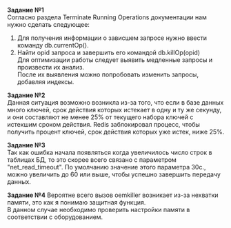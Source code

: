 **Задание №1**    
Согласно раздела Terminate Running Operations документации нам нужно сделать следующее:   
1. Для получения информации о зависшем запросе нужно ввести команду db.currentOp().    
2. Найти opid запроса и завершить его командой db.killOp(opid)   
Для оптимизации работы следует выявить медленные запросы и произвести их анализ.   
После их выявления можно попробовать изменить запросы, добавляя индексы.   
   
**Задание №2**    
Данная ситуация возможно возникла из-за того, что если в базе данных много ключей, срок действия которых истекает в одну и ту же секунду, и они составляют не менее 25% от текущего набора ключей с истекшим сроком действия. Redis заблокировал процесс, чтобы получить процент ключей, срок действия которых уже истек, ниже 25%.  
   
**Задание №3**   
Так как ошибка начала появляться когда увеличилось число строк в таблицах БД, то это скорее всего связано с параметром "net_read_timeout". По умолчанию значение этого параметра 30с., можно увеличить до 60 или выше, чтобы успешно завершить передачу данных.   
   
**Задание №4**
Вероятне всего вызов oemkiller возникает из-за нехватки памяти, это как я понимаю защитная функция.  
В данном случае необходимо проверить настройки памяти в соответствии с оборудованием.
